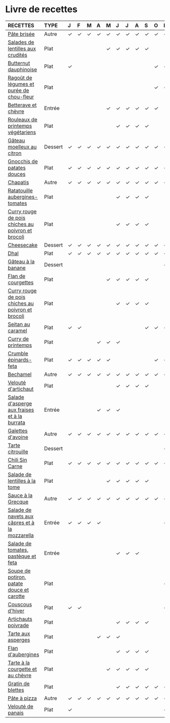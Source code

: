 # Livre de recettes

| **RECETTES** | **TYPE** | J | F | M | A | M | J | J | A | S | O | N | D |
|:---|:---|:---|:---|:---|:---|:---|:---|:---|:---|:---|:---|:---|:---|
| [Pâte brisée](./recettes/pate_brisee.md) | Autre | ✓ | ✓ | ✓ | ✓ | ✓ | ✓ | ✓ | ✓ | ✓ | ✓ | ✓ | ✓ |
| [Salades de lentilles aux crudités](./recettes/salade_lentilles_crudités.md) | Plat |  |  |  |  | ✓ | ✓ | ✓ | ✓ | ✓ |  |  |  |
| [Butternut dauphinoise](./recettes/butternut_dauphinoise.md) | Plat | ✓ |  |  |  |  |  |  |  |  | ✓ | ✓ | ✓ |
| [Ragoût de légumes et purée de chou-fleur](./recettes/ragout_legumes_puree_chou_fleur.md) | Plat |  |  |  |  |  |  |  |  |  | ✓ | ✓ | ✓ |
| [Betterave et chèvre](./recettes/betterave_et_chevre.md) | Entrée |  |  |  |  | ✓ | ✓ | ✓ | ✓ | ✓ | ✓ |  |  |
| [Rouleaux de printemps végétariens](./recettes/rouleaux_printemps_vegetariens.md) | Plat |  |  |  |  |  | ✓ | ✓ | ✓ | ✓ |  |  |  |
| [Gâteau moelleux au citron](./recettes/gateau_moelleux_citron.md) | Dessert | ✓ | ✓ | ✓ | ✓ | ✓ | ✓ | ✓ | ✓ | ✓ | ✓ | ✓ | ✓ |
| [Gnocchis de patates douces](./recettes/gnocchis_patates_douces.md) | Plat | ✓ | ✓ | ✓ | ✓ | ✓ | ✓ | ✓ | ✓ | ✓ | ✓ | ✓ | ✓ |
| [Chapatis](./recettes/chapatis.md) | Autre | ✓ | ✓ | ✓ | ✓ | ✓ | ✓ | ✓ | ✓ | ✓ | ✓ | ✓ | ✓ |
| [Ratatouille aubergines-tomates](./recettes/ratatouille_aubergines.md) | Plat |  |  |  |  |  | ✓ | ✓ | ✓ | ✓ |  |  |  |
| [Curry rouge de pois chiches au poivron et brocoli](./recettes/courgettes_confites_et_boulgour.md) | Plat |  |  |  |  |  | ✓ | ✓ | ✓ | ✓ |  |  |  |
| [Cheesecake](./recettes/cheesecake.md) | Dessert | ✓ | ✓ | ✓ | ✓ | ✓ | ✓ | ✓ | ✓ | ✓ | ✓ | ✓ | ✓ |
| [Dhal](./recettes/dhal.md) | Plat | ✓ | ✓ | ✓ | ✓ | ✓ | ✓ | ✓ | ✓ | ✓ | ✓ | ✓ | ✓ |
| [Gâteau à la banane](./recettes/gateau_banane.md) | Dessert |  |  |  |  |  |  |  |  |  |  | ✓ | ✓ |
| [Flan de courgettes](./recettes/flan_courgettes.md) | Plat |  |  |  |  | ✓ | ✓ | ✓ | ✓ | ✓ |  |  |  |
| [Curry rouge de pois chiches au poivron et brocoli](./recettes/curry_rouge.md) | Plat |  |  |  |  |  | ✓ | ✓ | ✓ | ✓ |  |  |  |
| [Seitan au caramel](./recettes/seitan_au_caramel.md) | Plat | ✓ | ✓ |  |  |  |  |  |  | ✓ | ✓ | ✓ | ✓ |
| [Curry de printemps](./recettes/curry_printemps.md) | Plat |  |  |  | ✓ | ✓ | ✓ |  |  |  |  |  |  |
| [Crumble épinards-feta](./recettes/crumble_epinards_feta.md) | Plat | ✓ | ✓ | ✓ | ✓ | ✓ |  |  |  |  | ✓ | ✓ | ✓ |
| [Bechamel](./recettes/bechamel.md) | Autre | ✓ | ✓ | ✓ | ✓ | ✓ | ✓ | ✓ | ✓ | ✓ | ✓ | ✓ | ✓ |
| [Velouté d'artichaut](./recettes/veloute_artichaut.md) | Plat |  |  |  |  |  | ✓ | ✓ | ✓ | ✓ |  |  |  |
| [Salade d'asperge aux fraises et à la burrata](./recettes/salade_asperges_fraises_burrata.md) | Entrée |  |  |  | ✓ | ✓ | ✓ |  |  |  |  |  |  |
| [Galettes d'avoine](./recettes/galettes_avoine.md) | Autre | ✓ | ✓ | ✓ | ✓ | ✓ | ✓ | ✓ | ✓ | ✓ | ✓ | ✓ | ✓ |
| [Tarte citrouille](./recettes/tarte_citrouille.md) | Dessert |  |  |  |  |  |  |  |  |  |  | ✓ | ✓ |
| [Chili Sin Carne](./recettes/chili_sin_carne.md) | Plat | ✓ | ✓ | ✓ | ✓ | ✓ | ✓ | ✓ | ✓ | ✓ | ✓ | ✓ | ✓ |
| [Salade de lentilles à la tome](./recettes/salade_lentilles_tome.md) | Plat |  |  |  |  | ✓ | ✓ | ✓ | ✓ | ✓ |  |  |  |
| [Sauce à la Grecque](./recettes/sauce_grecque.md) | Autre | ✓ | ✓ | ✓ | ✓ | ✓ | ✓ | ✓ | ✓ | ✓ | ✓ | ✓ | ✓ |
| [Salade de navets aux câpres et à la mozzarella](./recettes/salade_navets_capres_mozzarella.md) | Entrée | ✓ | ✓ | ✓ | ✓ |  |  |  |  |  |  | ✓ | ✓ |
| [Salade de tomates, pastèque et feta](./recettes/salade_tomate_pasteque_feta.md) | Entrée |  |  |  |  |  | ✓ | ✓ | ✓ |  |  |  |  |
| [Soupe de potiron, patate douce et carotte](./recettes/soupe_potiron_patate_douce_carotte.md) | Plat |  |  |  |  |  |  |  |  |  |  | ✓ | ✓ |
| [Couscous d'hiver](./recettes/couscous_hiver.md) | Plat | ✓ | ✓ |  |  |  |  |  |  |  |  | ✓ | ✓ |
| [Artichauts poivrade](./recettes/artichauts_poivrade.md) | Plat |  |  |  |  |  | ✓ | ✓ | ✓ | ✓ |  |  |  |
| [Tarte aux asperges](./recettes/tarte_asperges.md) | Plat |  |  |  | ✓ | ✓ | ✓ |  |  |  |  |  |  |
| [Flan d'aubergines](./recettes/flan_aubergines.md) | Plat |  |  |  |  |  | ✓ | ✓ | ✓ | ✓ |  |  |  |
| [Tarte à la courgette et au chèvre](./recettes/tarte_courgette_chevre.md) | Plat |  |  |  |  | ✓ | ✓ | ✓ | ✓ | ✓ |  |  |  |
| [Gratin de blettes](./recettes/gratin_blettes.md) | Plat |  |  |  |  |  | ✓ | ✓ | ✓ | ✓ | ✓ | ✓ |  |
| [Pâte à pizza](./recettes/pate_pizza.md) | Autre | ✓ | ✓ | ✓ | ✓ | ✓ | ✓ | ✓ | ✓ | ✓ | ✓ | ✓ | ✓ |
| [Velouté de panais](./recettes/veloute_panais.md) | Plat | ✓ |  |  |  |  |  |  |  |  |  | ✓ | ✓ |
